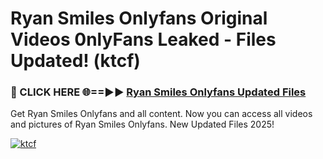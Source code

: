 # Ryan Smiles Onlyfans Original Videos 0nlyFans Leaked - Files Updated! (ktcf)

<h3>🔴 CLICK HERE 🌐==►► <a href="https://tinyurl.com/3hn5wdd3" rel="nofollow">Ryan Smiles Onlyfans Updated Files</a></h3>

Get Ryan Smiles Onlyfans and all content. Now you can access all videos and pictures of Ryan Smiles Onlyfans. New Updated Files 2025!

[![ktcf](https://i.imgur.com/4HnBqBT.gif)](https://tinyurl.com/3hn5wdd3)
